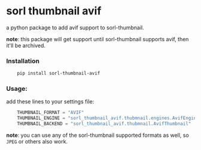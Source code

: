 # sorl thumbnail avif

a python package to add avif support to sorl-thumbnail.

**note**: this package will get support until sorl-thumbnail supports avif, then it'll be archived.


### Installation

``` bash
    pip install sorl-thumbnail-avif
```

### Usage:

add these lines to your settings file:

``` python
    THUMBNAIL_FORMAT = "AVIF"
    THUMBNAIL_ENGINE = "sorl_thumbnail_avif.thubmnail.engines.AvifEngine"
    THUMBNAIL_BACKEND = "sorl_thumbnail_avif.thubmnail.AvifThumbnail"
```

**note**: you can use any of the sorl-thumbnail supported formats as well, so `JPEG` or others also work.

